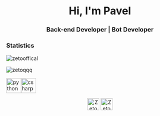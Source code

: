 <h1 align="center">Hi, I'm Pavel</h1>
<h3 align="center">Back-end Developer | Bot Developer</h3>

### Statistics
<p align="left"> <img src="https://komarev.com/ghpvc/?username=zetooffical" alt="zetooffical"/> </p>
<p align="left"><img src="https://github-readme-stats.vercel.app/api?username=ZetoOffical&show_icons=true" alt="zetoqqq"/></p>

<p align="left"><img src="https://devicons.github.io/devicon/devicon.git/icons/python/python-original.svg" alt="python" width="40" height="40"/><img src="https://devicons.github.io/devicon/devicon.git/icons/csharp/csharp-original.svg" alt="csharp" width="40" height="40"/></p>


<p align="center">
<a href="https://linkedin.com/in/mikield" target="blank"><img align="center" src="https://cdn1.iconfinder.com/data/icons/andriod-app-logo/32/icon_telegram-256.png" alt="ZetoOffical" height="32" width="32"/></a>
<a href="https://instagram.com/mikield" target="blank"><img align="center" src="https://cdn1.iconfinder.com/data/icons/andriod-app-logo/32/icon_vk-256.png" alt="ZetoOffical" height="32" width="32"/></a>
</p>
